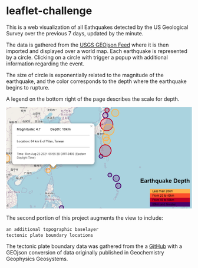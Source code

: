 # leaflet-challenge

This is a web visualization of all Eathquakes detected by the US Geological Survey over the previous 7 days, updated by the minute.

The data is gathered from the [USGS GEOjson Feed](https://earthquake.usgs.gov/earthquakes/feed/v1.0/geojson.php) where it is then imported and displayed over a world map.  Each earthquake is represented by a circle. Clicking on a circle with trigger a popup with additional information regarding the event.  

The size of circle is exponentially related to the magnitude of the earthquake, and the color corresponds to the depth where the earthquake begins to rupture.

A legend on the bottom right of the page describes the scale for depth.


![image](Leaflet-Step-1/images/map_example.PNG?raw=true "Example Map Result")

The second portion of this project augments the view to include:

    an additional topographic baselayer
    tectonic plate boundary locations

The tectonic plate boundary data was gathered from the a [GitHub](https://github.com/fraxen/tectonicplates) with a GEOjson conversion of data originally published in Geochemistry Geophysics Geosystems.
